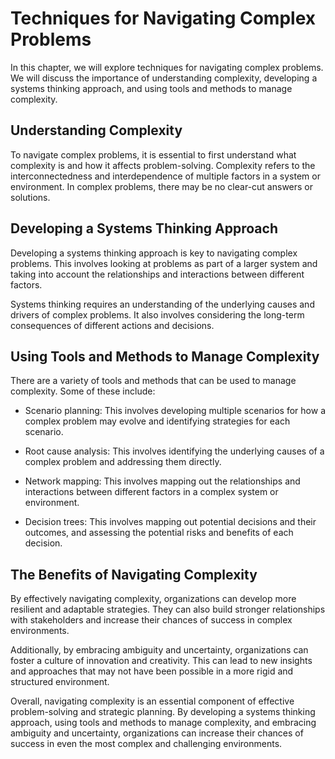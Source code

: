 Techniques for Navigating Complex Problems
============================================================================

In this chapter, we will explore techniques for navigating complex problems. We will discuss the importance of understanding complexity, developing a systems thinking approach, and using tools and methods to manage complexity.

Understanding Complexity
------------------------

To navigate complex problems, it is essential to first understand what complexity is and how it affects problem-solving. Complexity refers to the interconnectedness and interdependence of multiple factors in a system or environment. In complex problems, there may be no clear-cut answers or solutions.

Developing a Systems Thinking Approach
--------------------------------------

Developing a systems thinking approach is key to navigating complex problems. This involves looking at problems as part of a larger system and taking into account the relationships and interactions between different factors.

Systems thinking requires an understanding of the underlying causes and drivers of complex problems. It also involves considering the long-term consequences of different actions and decisions.

Using Tools and Methods to Manage Complexity
--------------------------------------------

There are a variety of tools and methods that can be used to manage complexity. Some of these include:

* Scenario planning: This involves developing multiple scenarios for how a complex problem may evolve and identifying strategies for each scenario.

* Root cause analysis: This involves identifying the underlying causes of a complex problem and addressing them directly.

* Network mapping: This involves mapping out the relationships and interactions between different factors in a complex system or environment.

* Decision trees: This involves mapping out potential decisions and their outcomes, and assessing the potential risks and benefits of each decision.

The Benefits of Navigating Complexity
-------------------------------------

By effectively navigating complexity, organizations can develop more resilient and adaptable strategies. They can also build stronger relationships with stakeholders and increase their chances of success in complex environments.

Additionally, by embracing ambiguity and uncertainty, organizations can foster a culture of innovation and creativity. This can lead to new insights and approaches that may not have been possible in a more rigid and structured environment.

Overall, navigating complexity is an essential component of effective problem-solving and strategic planning. By developing a systems thinking approach, using tools and methods to manage complexity, and embracing ambiguity and uncertainty, organizations can increase their chances of success in even the most complex and challenging environments.
